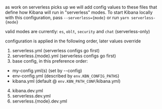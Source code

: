 as work on serverless picks up we will add config values to these files that
define how Kibana will run in "serverless" modes. To start Kibana locally with
this configuration, pass `--serverless={mode}` or run `yarn serverless-{mode}`

[//]: # (BOOKMARK - List of Kibana project types)
valid modes are currently: `es`, `oblt`, `security` and `chat` (serverless-only)

configuration is applied in the following order, later values override
 1. serverless.yml (serverless configs go first)
 2. serverless.{mode}.yml (serverless configs go first)
 3. base config, in this preference order:
  - my-config.yml(s) (set by --config)
  - env-config.yml (described by `env.KBN_CONFIG_PATHS`)
  - kibana.yml (default @ `env.KBN_PATH_CONF`/kibana.yml)
 4. kibana.dev.yml
 5. serverless.dev.yml
 6. serverless.{mode}.dev.yml
